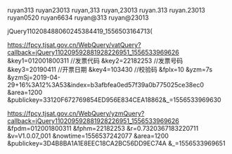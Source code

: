 ruyan313
ruyan23013
ruyan,313
ruyan,23013
ruyan.313
ruyan.23013
ruyan0520
ruyan6634
ruyan@313
ruyan@23013

jQuery110208488060245384419_1556503164713(

  https://fpcy.tjsat.gov.cn/WebQuery/vatQuery?callback=jQuery110209592881928226951_1556533969626
  &key1=012001800311 //发票代码
  &key2=22182253  //发票号码
  &key3=20190411  //开票日期
  &key4=103430  //校验码
  &fplx=10
  &yzm=7s
  &yzmSj=2019-04-29+16%3A12%3A53&index=b3afbfea0ed57f39a0b775025ce38ec0
  &area=1200
  &publickey=33120F672769854ED956E834CEA18862&_=1556533969630



  https://fpcy.tjsat.gov.cn/WebQuery/yzmQuery?callback=jQuery110209592881928226951_1556533969626
  &fpdm=012001800311
  &fphm=22182253
  &r=0.7320367183220711
  &v=V1.0.07_001
  &nowtime=1556537242077
  &area=1200
  &publickey=3D4B8BA1A1E8EEC18CA2BC56DD9EC74A
  &_=1556533969651
